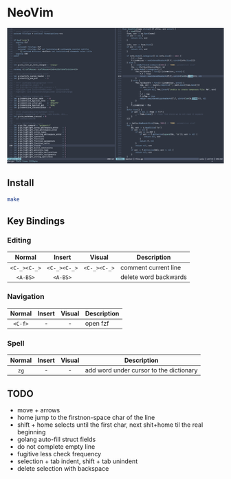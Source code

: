 # NeoVim

![](.assets/screenshot.png)

## Install
```sh
make
```

## Key Bindings

### Editing

| Normal       | Insert       | Visual       | Description                     |
|:------------:|:------------:|:------------:|---------------------------------|
| `<C-_><C-_>` | `<C-_><C-_>` | `<C-_><C-_>` | comment current line            |
| `<A-BS>`     | `<A-BS>`     |              | delete word backwards           |

### Navigation

| Normal       | Insert       | Visual       | Description                     |
|:------------:|:------------:|:------------:|---------------------------------|
| `<C-f>`      | -            | -            | open fzf                        |


### Spell


| Normal       | Insert       | Visual       | Description                             |
|:------------:|:------------:|:------------:|-----------------------------------------|
| `zg`         | -            | -            | add word under cursor to the dictionary |

## TODO

* move + arrows
* home jump to the firstnon-space char of the line
* shift + home selects until the first char, next shit+home til the real beginning
* golang auto-fill struct fields
* do not complete empty line
* fugitive less check frequency
* selection + tab indent, shift + tab unindent
* delete selection with backspace

